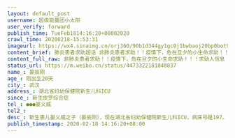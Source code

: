 ```yaml
---
layout: default_post
username: 超级能量团小太阳
user_verify: forward
publish_time: TueFeb1814:16:20+08002020
crawl_time: 20200218-15:53:31
imageurl: https://wx4.sinaimg.cn/orj360/90b1d344gy1gc0j1bwbaoj20bp0bot9f.jpg
content_brief: 肺炎患者求助超话 非肺炎患者求助！！疫情下，危在旦夕的小生命求助！！！求助人信息（若有相关化验单，请上传图片）【姓名】晏辰刚【年龄】刚出生20天【所在城市】武汉【所在小区、社区】湖北省妇幼保健院新生儿科ICU【患病时间】新生皮罗综合症【联系方式】●●● 晏义威【病情描述 ...全文
content_full_raw: 非肺炎患者求助！！疫情下，危在旦夕的小生命求助！！！求助人信息（若有相关化验单，请上传图片）【姓名】晏辰刚【年龄】刚出生20天【所在城市】武汉【所在小区、社区】湖北省妇幼保健院新生儿科ICU【患病时间】新生皮罗综合症【联系方式】●●●晏义威【病情描述】新生患儿晏义威之子（晏辰刚），现在湖北省妇幼保健院新生儿科ICU，病床号是197。该患儿出生仅20多天，根据医生的初步诊断为皮罗综合症（腭裂+小下颌+舌根后坠），目前患儿由于呼吸困难+喂养困难，从2月13日已上无创呼吸机，但无法解决根本问题，医生通知家长做好心理准备，病情随时可能恶化，有生命危险，急需立即做手术。患儿已排除新冠肺炎，因武汉没有能做皮罗综合症的手术，多方联系后知晓南京儿童医院有医生能实施手术，救孩子一命。患儿想到南京救助，还得带着呼吸机，但湖北省妇幼救护车出不了湖北省，家长无法带着孩子去南京求救。同时，更困难的是，南京儿童医院那边无法接收疫区来的患儿（需要随行人员有新冠检测报告呈阴性，南京儿童医院需层层审批是否允许接收），作为家长我给不出这些证明，不发烧的我也没有机会获取核酸检测的名额，即便得到核酸检测机会还需等待结果，患儿也没有时间等待了。新生ICU患儿随时有生命危险，需要立即去南京儿童医院做手术。求大V媒体转发扩散，求能够给小宝做皮罗综合症手术的医护人员能看到消息给我希望联系我，求南京市儿童医院能够接收我家小宝，救救我家小宝宝吧，叩谢！再叩谢！三叩谢！联系人：晏义威，电话是●●●
status_url: https://m.weibo.cn/status/4473322181848837
name_: 晏辰刚
age_: 刚出生20天
city_: 武汉
address_: 湖北省妇幼保健院新生儿科ICU
since_: 新生皮罗综合症
tel_: ●●●晏义威
tel2_: 
desc_: 新生患儿晏义威之子（晏辰刚），现在湖北省妇幼保健院新生儿科ICU，病床号是197。该患儿出生仅20多天，根据医生的初步诊断为皮罗综合症（腭裂+小下颌+舌根后坠），目前患儿由于呼吸困难+喂养困难，从2月13日已上无创呼吸机，但无法解决根本问题，医生通知家长做好心理准备，病情随时可能恶化，有生命危险，急需立即做手术。患儿已排除新冠肺炎，因武汉没有能做皮罗综合症的手术，多方联系后知晓南京儿童医院有医生能实施手术，救孩子一命。患儿想到南京救助，还得带着呼吸机，但湖北省妇幼救护车出不了湖北省，家长无法带着孩子去南京求救。同时，更困难的是，南京儿童医院那边无法接收疫区来的患儿（需要随行人员有新冠检测报告呈阴性，南京儿童医院需层层审批是否允许接收），作为家长我给不出这些证明，不发烧的我也没有机会获取核酸检测的名额，即便得到核酸检测机会还需等待结果，患儿也没有时间等待了。新生ICU患儿随时有生命危险，需要立即去南京儿童医院做手术。求大V媒体转发扩散，求能够给小宝做皮罗综合症手术的医护人员能看到消息给我希望联系我，求南京市儿童医院能够接收我家小宝，救救我家小宝宝吧，叩谢！再叩谢！三叩谢！联系人晏义威，电话是●●●
publish_timestamp: 2020-02-18 14:16:20+08:00
---
```

